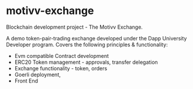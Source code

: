 # motivv-exchange

Blockchain development project - The Motivv Exchange.  

A demo token-pair-trading exchange developed under the Dapp University Developer program.
Covers the following principles & functionality:
- Evm compatible Contract development
- ERC20 Token management - approvals, transfer delegation
- Exchange functionality - token, orders
- Goerli deployment, 
- Front End 
